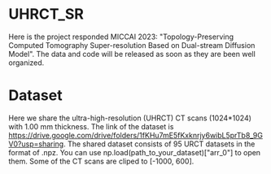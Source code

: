 # UHRCT_SR
Here is the project responded MICCAI 2023: "Topology-Preserving Computed Tomography Super-resolution Based on Dual-stream Diffusion Model". The data and code will be released as soon as they are been well organized. 

# Dataset
Here we share the ultra-high-resolution (UHRCT) CT scans (1024*1024) with 1.00 mm thickness. The link of the dataset is https://drive.google.com/drive/folders/1fKHu7mE5fKxknrjy6wibL5prTb8_9GV0?usp=sharing. The shared dataset consists of 95 URCT datasets in the format of .npz. You can use np.load(path_to_your_dataset)["arr_0"] to open them. Some of the CT scans are cliped to [-1000, 600].

